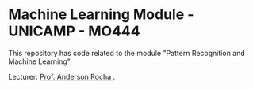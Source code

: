 # Machine Learning Module - UNICAMP - MO444

This repository has code related to the module "Pattern Recognition and Machine Learning" 

Lecturer: [Prof. Anderson Rocha ](https://www.ic.unicamp.br/~rocha/index.html).
